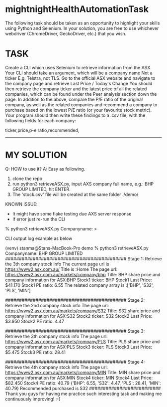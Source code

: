 # mightnightHealthAutomationTask

The following task should be taken as an opportunity to highlight your skills using Python and Selenium. 
In your solution, you are free to use whichever webdriver (ChromeDriver, GeckoDriver, etc.) that you wish.

# TASK
Create a CLI which uses Selenium to retrieve information from the ASX.
Your CLI should take an argument, which will be a company name Not a ticker E.g. Telstra, not TLS.
Go to the official ASX website and navigate to the company page and retrieve Last Price / Today's Change
You should then retrieve the company ticker and the latest price of all the related companies, which can be found under
the Peer analysis section down the page.
In addition to the above, compare the P/E ratio of the original company, as well as the related companies and
recommend a company to purchase based on the lowest P/E ratio (or your favourite stock metric).
Your program should then write these findings to a .csv file, with the following fields for each company:

ticker,price,p-e ratio,recommended,

-------

# MY SOLUTION

Q: HOW to use it?
A: Easy as following. 
  1) clone the repo
  2) run python3 retrieveASX.py, input AXS company full name, e.g.: BHP GROUP LIMITED, hit ENTER.
  3) The 'stock.csv' file will be created at the same folder ./demo/

KNOWN ISSUE:
 - It might have some flake testing due AXS server response
 - If error just re-run the CLI
 
 
% python3 retrieveASX.py
Companyname: > 

>>>>>>>>>>>>>>>>>>>>>>>>>>>
CLI output log example as below
>>>>>>>>>>>>>>>>>>>>>>>>>>>

(venv) stanma@Stans-MacBook-Pro demo % python3 retrieveASX.py 
Companyname: BHP GROUP LIMITED
############################################
Stage 1: Retrieve the 3th company stock info
The current page url is https://www2.asx.com.au/
Title is :Home
The page url: https://www2.asx.com.au/markets/company/bhp
Title: BHP share price and company information for ASX:BHP
Stock1 ticker: BHP
Stock1 Last Price: $41.170
Stock1 PE ratio: 6.55
The related company array is :['BHP', 'S32', 'PLS', 'MIN']

############################################
Stage 2: Retrieve the 2nd company stock info
The page url: https://www2.asx.com.au/markets/company/S32
Title: S32 share price and company information for ASX:S32
Stock2 ticker: S32
Stock2 Last Price: $3.950
Stock2 PE ratio: 4.47

############################################
Stage 3: Retrieve the 3th company stock info
The page url: https://www2.asx.com.au/markets/company/PLS
Title: PLS share price and company information for ASX:PLS
Stock3 ticker: PLS
Stock3 Last Price: $5.475
Stock3 PE ratio: 28.41

############################################
Stage 4: Retrieve the 4th company stock info
The page url: https://www2.asx.com.au/markets/company/MIN
Title: MIN share price and company information for ASX:MIN
Stock4 ticker: MIN
Stock4 Last Price: $82.450
Stock4 PE ratio: 40.79
{'BHP': 6.55, 'S32': 4.47, 'PLS': 28.41, 'MIN': 40.79}
Recommended purchased is S32
##########################
Thank you guys for having me practice such interesting task and making me continuously improving! :-)

